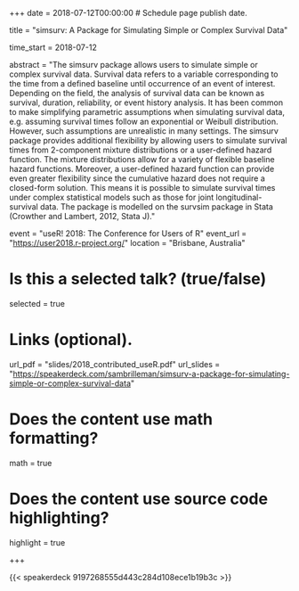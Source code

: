+++
date = 2018-07-12T00:00:00  # Schedule page publish date.

title = "simsurv: A Package for Simulating Simple or Complex Survival Data"

time_start = 2018-07-12

abstract = "The simsurv package allows users to simulate simple or complex survival data. Survival data refers to a variable corresponding to the time from a defined baseline until occurrence of an event of interest. Depending on the field, the analysis of survival data can be known as survival, duration, reliability, or event history analysis. It has been common to make simplifying parametric assumptions when simulating survival data, e.g. assuming survival times follow an exponential or Weibull distribution. However, such assumptions are unrealistic in many settings. The simsurv package provides additional flexibility by allowing users to simulate survival times from 2-component mixture distributions or a user-defined hazard function. The mixture distributions allow for a variety of flexible baseline hazard functions. Moreover, a user-defined hazard function can provide even greater flexibility since the cumulative hazard does not require a closed-form solution. This means it is possible to simulate survival times under complex statistical models such as those for joint longitudinal-survival data. The package is modelled on the survsim package in Stata (Crowther and Lambert, 2012, Stata J)."

event = "useR! 2018: The Conference for Users of R"
event_url = "https://user2018.r-project.org/"
location = "Brisbane, Australia"

# Is this a selected talk? (true/false)
selected = true

# Links (optional).
url_pdf = "slides/2018_contributed_useR.pdf"
url_slides = "https://speakerdeck.com/sambrilleman/simsurv-a-package-for-simulating-simple-or-complex-survival-data"

# Does the content use math formatting?
math = true

# Does the content use source code highlighting?
highlight = true

+++

{{< speakerdeck 9197268555d443c284d108ece1b19b3c >}}
